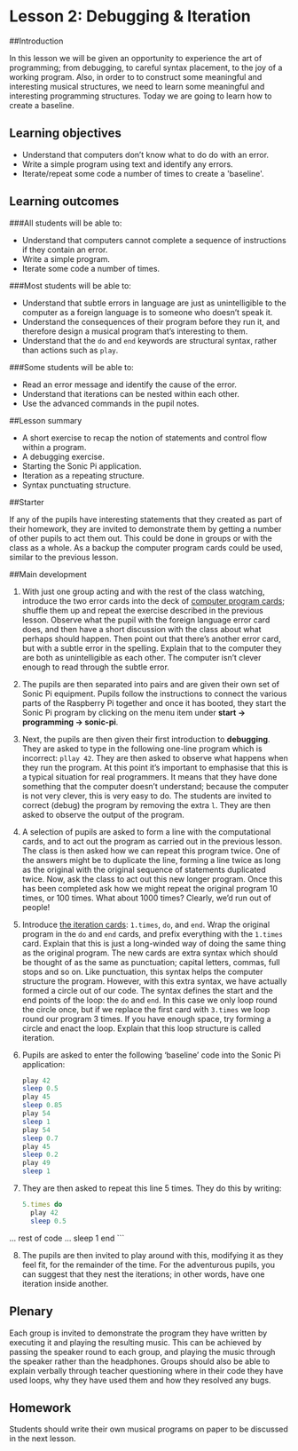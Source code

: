# Lesson 2: Debugging & Iteration

##Introduction

In this lesson we will be given an opportunity to experience the art of programming; from debugging, to careful syntax placement, to the joy of a working program. Also, in order to to construct some meaningful and interesting musical structures, we need to learn some meaningful and interesting programming structures. Today we are going to learn how to create a baseline.

## Learning objectives

- Understand that computers don’t know what to do do with an error.
- Write a simple program using text and identify any errors.
- Iterate/repeat some code a number of times to create a 'baseline'.

## Learning outcomes

###All students will be able to:

- Understand that computers cannot complete a sequence of instructions if they contain an error.
- Write a simple program.
- Iterate some code a number of times.

###Most students will be able to:

- Understand that subtle errors in language are just as unintelligible to the computer as a foreign language is to someone who doesn’t speak it.
- Understand the consequences of their program before they run it, and therefore design a musical program that’s interesting to them.
- Understand that the `do` and `end` keywords are structural syntax, rather than actions such as `play`.

###Some students will be able to:

- Read an error message and identify the cause of the error.
- Understand that iterations can be nested within each other.
- Use the advanced commands in the pupil notes.

##Lesson summary

- A short exercise to recap the notion of statements and control flow within a program.
- A debugging exercise.
- Starting the Sonic Pi application.
- Iteration as a repeating structure.
- Syntax punctuating structure.

##Starter

If any of the pupils have interesting statements that they created as part of their homework, they are invited to demonstrate them by getting a number of other pupils to act them out. This could be done in groups or with the class as a whole. As a backup the computer program cards could be used, similar to the previous lesson.

##Main development

1. With just one group acting and with the rest of the class watching, introduce the two error cards into the deck of [computer program cards](https://github.com/raspberrypilearning/sonic-pi-lessons/raw/master/Lesson-2/Lesson-2-Debug-Cards.pdf); shuffle them up and repeat the exercise described in the previous lesson. Observe what the pupil with the foreign language error card does, and then have a short discussion with the class about what perhaps should happen. Then point out that there’s another error card, but with a subtle error in the spelling. Explain that to the computer they are both as unintelligible as each other. The computer isn’t clever enough to read through the subtle error.

2. The pupils are then separated into pairs and are given their own set of Sonic Pi equipment. Pupils follow the instructions to connect the various parts of the Raspberry Pi together and once it has booted, they start the Sonic Pi program by clicking on the menu item under **start -> programming -> sonic-pi**.

3. Next, the pupils are then given their first introduction to **debugging**. They are asked to type in the following one-line program which is incorrect: `pllay 42`. They are then asked to observe what happens when they run the program. At this point it’s important to emphasise that this is a typical situation for real programmers. It means that they have done something that the computer doesn’t understand; because the computer is not very clever, this is very easy to do. The students are invited to correct (debug) the program by removing the extra `l`. They are then asked to observe the output of the program.

4. A selection of pupils are asked to form a line with the computational cards, and to act out the program as carried out in the previous lesson. The class is then asked how we can repeat this program twice. One of the answers might be to duplicate the line, forming a line twice as long as the original with the original sequence of statements duplicated twice. Now, ask the class to act out this new longer program. Once this has been completed ask how we might repeat the original program 10 times, or 100 times. What about 1000 times? Clearly, we’d run out of people!

5. Introduce [the iteration cards](https://github.com/raspberrypilearning/sonic-pi-lessons/raw/master/Lesson-2/Lesson-2-Iteration-Cards.pdf): `1.times`, `do`, and `end`. Wrap the original program in the `do` and `end` cards, and prefix everything with the `1.times` card. Explain that this is just a long-winded way of doing the same thing as the original program. The new cards are extra syntax which should be thought of as the same as punctuation; capital letters, commas, full stops and so on. Like punctuation, this syntax helps the computer structure the program. However, with this extra syntax, we have actually formed a circle out of our code. The syntax defines the start and the end points of the loop: the `do` and `end`. In this case we only loop round the circle once, but if we replace the first card with `3.times` we loop round our program 3 times. If you have enough space, try forming a circle and enact the loop. Explain that this loop structure is called iteration.

6. Pupils are asked to enter the following ‘baseline’ code into the Sonic Pi application: 

	```ruby
	play 42
	sleep 0.5
	play 45
	sleep 0.85
	play 54
	sleep 1
	play 54
	sleep 0.7
	play 45
	sleep 0.2
	play 49
	sleep 1
	```
  
7. They are then asked to repeat this line 5 times. They do this by writing:

	```ruby
	5.times do
  	  play 42
  	  sleep 0.5
  ... rest of code ...
	  sleep 1
	end
	```
	
8. The pupils are then invited to play around with this, modifying it as they feel fit, for the remainder of the time. For the adventurous pupils, you can suggest that they nest the iterations; in other words, have one iteration inside another.

## Plenary

Each group is invited to demonstrate the program they have written by executing it and playing the resulting music. This can be achieved by passing the speaker round to each group, and playing the music through the speaker rather than the headphones. Groups should also be able to explain verbally through teacher questioning where in their code they have used loops, why they have used them and how they resolved any bugs.


## Homework

Students should write their own musical programs on paper to be discussed in the next lesson.
